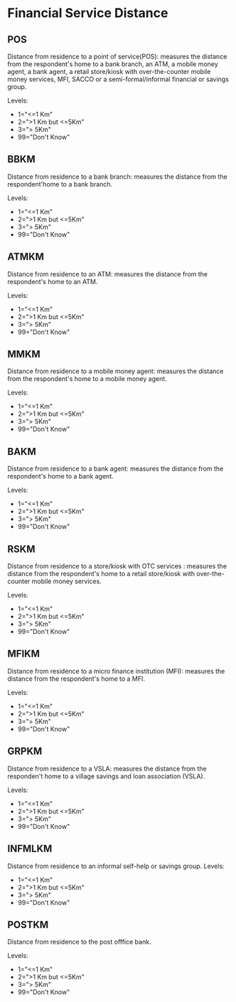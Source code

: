 # Financial Service Distance

## POS
Distance from residence to a point of service(POS): measures the distance from the respondent's home to a bank branch, an ATM, a mobile money agent, a bank agent, a retail store/kiosk with over-the-counter mobile money services, MFI, SACCO or a semi-formal/informal financial or savings group. 

Levels:
 + 1="<=1 Km"
 + 2=">1 Km but <=5Km"
 + 3="> 5Km"
 + 99="Don't Know"
 
## BBKM
Distance from residence to a bank branch: measures the distance from the respondent'home to a bank branch.

Levels:
 + 1="<=1 Km"
 + 2=">1 Km but <=5Km"
 + 3="> 5Km"
 + 99="Don't Know"
 
## ATMKM
Distance from residence to an ATM: measures the distance from the respondent's home to an ATM.

Levels:
 + 1="<=1 Km"
 + 2=">1 Km but <=5Km"
 + 3="> 5Km"
 + 99="Don't Know"
 
## MMKM
Distance from residence to a mobile money agent: measures the distance from the respondent's home to a mobile money agent. 

Levels:
 + 1="<=1 Km"
 + 2=">1 Km but <=5Km"
 + 3="> 5Km"
 + 99="Don't Know"
 
## BAKM
Distance from residence to a bank agent: measures the distance from the respondent's home to a bank agent. 

Levels:
 + 1="<=1 Km"
 + 2=">1 Km but <=5Km"
 + 3="> 5Km"
 + 99="Don't Know"
 
## RSKM
Distance from residence to a store/kiosk with OTC services : measures the distance from the respondent's home to a retail store/kiosk with over-the-counter mobile money services. 

Levels:
 + 1="<=1 Km"
 + 2=">1 Km but <=5Km"
 + 3="> 5Km"
 + 99="Don't Know"
 
## MFIKM
Distance from residence to a micro finance institution (MFI): measures the distance from the respondent's home to a MFI. 

Levels:
 + 1="<=1 Km"
 + 2=">1 Km but <=5Km"
 + 3="> 5Km"
 + 99="Don't Know"

## GRPKM
Distance from residence to a VSLA: measures the distance from the responden't home to a village savings and loan association (VSLA).

Levels:
 + 1="<=1 Km"
 + 2=">1 Km but <=5Km"
 + 3="> 5Km"
 + 99="Don't Know"
 
## INFMLKM
Distance from residence to an informal self-help or savings group.
Levels:
 + 1="<=1 Km"
 + 2=">1 Km but <=5Km"
 + 3="> 5Km"
 + 99="Don't Know"
 
## POSTKM
Distance from residence to the post offfice bank.

Levels:
 + 1="<=1 Km"
 + 2=">1 Km but <=5Km"
 + 3="> 5Km"
 + 99="Don't Know"
